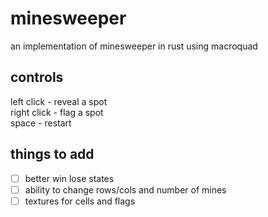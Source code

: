 # minesweeper

an implementation of minesweeper in rust using macroquad

## controls
left click - reveal a spot <br>
right click - flag a spot <br>
space - restart

## things to add
- [ ] better win lose states
- [ ] ability to change rows/cols and number of mines
- [ ] textures for cells and flags
